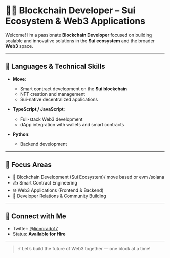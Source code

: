 # 👨‍💻 Blockchain Developer – Sui Ecosystem & Web3 Applications

Welcome! I’m a passionate **Blockchain Developer** focused on building scalable and innovative solutions in the **Sui ecosystem** and the broader **Web3** space.

---

## 🧠 Languages & Technical Skills

- **Move**:  
  - Smart contract development on the **Sui blockchain**  
  - NFT creation and management  
  - Sui-native decentralized applications

- **TypeScript / JavaScript**:  
  - Full-stack Web3 development  
  - dApp integration with wallets and smart contracts

- **Python**:  
  - Backend development  




---

## 🎯 Focus Areas

- 🔗 Blockchain Development (Sui Ecosystem)/ move based or evm /solana
- ✍️ Smart Contract Engineering  
- 🌐 Web3 Applications (Frontend & Backend)  
- 🤝 Developer Relations & Community Building  


---

## 📱 Connect with Me

- Twitter: [@lionprado17](https://twitter.com/lionprado17)  
- Status: **Available for Hire**

---

> ⚡ Let’s build the future of Web3 together — one block at a time!
